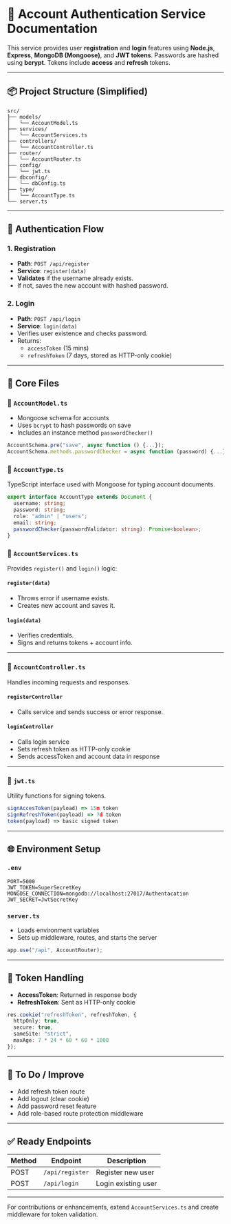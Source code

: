 
# 📄 Account Authentication Service Documentation

This service provides user **registration** and **login** features using **Node.js**, **Express**, **MongoDB (Mongoose)**, and **JWT tokens**. Passwords are hashed using **bcrypt**. Tokens include **access** and **refresh** tokens. 

---

## 📦 Project Structure (Simplified)

```
src/
├── models/
│   └── AccountModel.ts
├── services/
│   └── AccountServices.ts
├── controllers/
│   └── AccountController.ts
├── router/
│   └── AccountRouter.ts
├── config/
│   └── jwt.ts
├── dbconfig/
│   └── dbConfig.ts
├── type/
│   └── AccountType.ts
└── server.ts
```

---

## 🔐 Authentication Flow

### 1. **Registration**
- **Path**: `POST /api/register`
- **Service**: `register(data)`
- **Validates** if the username already exists.
- If not, saves the new account with hashed password.

### 2. **Login**
- **Path**: `POST /api/login`
- **Service**: `login(data)`
- Verifies user existence and checks password.
- Returns:
  - `accessToken` (15 mins)
  - `refreshToken` (7 days, stored as HTTP-only cookie)

---

## 🧠 Core Files

### 📁 `AccountModel.ts`
- Mongoose schema for accounts
- Uses `bcrypt` to hash passwords on save
- Includes an instance method `passwordChecker()`

```ts
AccountSchema.pre("save", async function () {...});
AccountSchema.methods.passwordChecker = async function (password) {...};
```

### 📁 `AccountType.ts`
TypeScript interface used with Mongoose for typing account documents.

```ts
export interface AccountType extends Document {
  username: string;
  password: string;
  role: "admin" | "users";
  email: string;
  passwordChecker(passwordValidator: string): Promise<boolean>;
}
```

### 📁 `AccountServices.ts`
Provides `register()` and `login()` logic:

#### `register(data)`
- Throws error if username exists.
- Creates new account and saves it.

#### `login(data)`
- Verifies credentials.
- Signs and returns tokens + account info.

---

### 📁 `AccountController.ts`
Handles incoming requests and responses.

#### `registerController`
- Calls service and sends success or error response.

#### `loginController`
- Calls login service
- Sets refresh token as HTTP-only cookie
- Sends accessToken and account data in response

---

### 📁 `jwt.ts`
Utility functions for signing tokens.

```ts
signAccesToken(payload) => 15m token
signRefreshToken(payload) => 7d token
token(payload) => basic signed token
```

---

## 🌐 Environment Setup

### `.env`
```env
PORT=5000
JWT_TOKEN=SuperSecretKey
MONGOSE_CONNECTION=mongodb://localhost:27017/Authentacation
JWT_SECRET=JwtSecretKey
```

### `server.ts`
- Loads environment variables
- Sets up middleware, routes, and starts the server

```ts
app.use("/api", AccountRouter);
```

---

## 🍪 Token Handling
- **AccessToken**: Returned in response body
- **RefreshToken**: Sent as HTTP-only cookie

```ts
res.cookie("refreshToken", refreshToken, {
  httpOnly: true,
  secure: true,
  sameSite: "strict",
  maxAge: 7 * 24 * 60 * 60 * 1000
});
```

---

## 🚀 To Do / Improve
- Add refresh token route
- Add logout (clear cookie)
- Add password reset feature
- Add role-based route protection middleware

---

## ✅ Ready Endpoints
| Method | Endpoint       | Description        |
|--------|----------------|--------------------|
| POST   | `/api/register`| Register new user  |
| POST   | `/api/login`   | Login existing user|

---

For contributions or enhancements, extend `AccountServices.ts` and create middleware for token validation.
